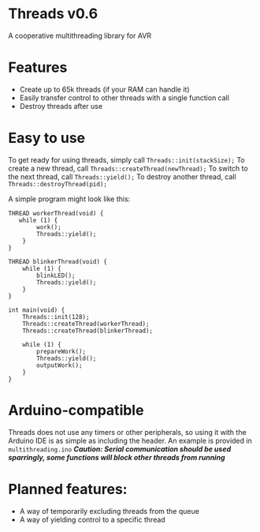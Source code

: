 # Threads v0.6
 A cooperative multithreading library for AVR
 
# Features
- Create up to 65k threads (if your RAM can handle it)
- Easily transfer control to other threads with a single function call
- Destroy threads after use

# Easy to use
To get ready for using threads, simply call `Threads::init(stackSize);`
To create a new thread, call `Threads::createThread(newThread);`
To switch to the next thread, call `Threads::yield();`
To destroy another thread, call `Threads::destroyThread(pid);`

A simple program might look like this:
```
THREAD workerThread(void) {
   while (1) {
        work();
        Threads::yield();
    }
}

THREAD blinkerThread(void) {
    while (1) {
        blinkLED();
        Threads::yield();
    }
}

int main(void) {
    Threads::init(128);
    Threads::createThread(workerThread);
    Threads::createThread(blinkerThread);
    
    while (1) {
        prepareWork();
        Threads::yield();
        outputWork();
    }
}
```

# Arduino-compatible
Threads does not use any timers or other peripherals, so using it with the Arduino IDE is as simple as including the header. 
An example is provided in `multithreading.ino`
***Caution: Serial communication should be used sparringly, some functions will block other threads from running***

# Planned features:
- A way of temporarily excluding threads from the queue
- A way of yielding control to a specific thread

